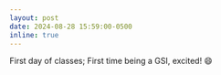 ```yaml
---
layout: post
date: 2024-08-28 15:59:00-0500
inline: true
---
```


First day of classes; First time being a GSI, excited! 😄
